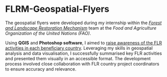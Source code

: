 # FLRM-Geospatial-Flyers
The geospatial flyers were developed during my internship within the *[Forest and Landscape Restoration Mechanism](https://www.fao.org/in-action/forest-landscape-restoration-mechanism/en/)* team at the *Food and Agriculture Organization of the United Nations (FAO)*. 

Using **QGIS** and **Photoshop software**, I aimed to <ins>raise awareness of the FLR activities in each beneficiary country</ins>. Leveraging my skills in geospatial analysis and data visualisation, I successfully summarised key FLR activities and presented them visually in an accessible format. The development process involved close collaboration with FLR country project coordinators to ensure accuracy and relevance.
